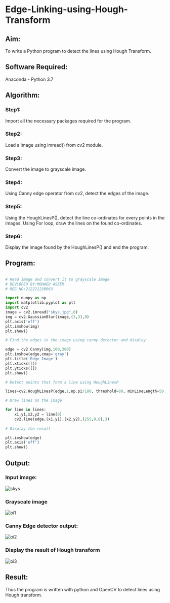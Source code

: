 # Edge-Linking-using-Hough-Transform

## Aim:

To write a Python program to detect the lines using Hough Transform.

## Software Required:

Anaconda - Python 3.7

## Algorithm:

### Step1:

Import all the necessary packages required for the program.

### Step2:

Load a image using imread() from cv2 module.

### Step3:

Convert the image to grayscale image.

### Step4:

Using Canny edge operator from cv2, detect the edges of the image.

### Step5:

Using the HoughLinesP(), detect the line co-ordinates for every points in the images. Using For loop, draw the lines on the found co-ordinates.

### Step6:

Display the image found by the HoughLinesP() and end the program.

## Program:

```python

# Read image and convert it to grayscale image
# DEVLOPED BY:MOHAED ASEEM
# REG NO:212221230063

import numpy as np
import matplotlib.pyplot as plt
import cv2
image = cv2.imread("skys.jpg",0)
img = cv2.GaussianBlur(image,(3,3),0)
plt.axis('off')
plt.imshow(img)
plt.show()

# Find the edges in the image using canny detector and display

edge = cv2.Canny(img,100,200)
plt.imshow(edge,cmap='gray')
plt.title('Edge Image')
plt.xticks([])
plt.yticks([])
plt.show()

# Detect points that form a line using HoughLinesP

lines=cv2.HoughLinesP(edge,1,np.pi/180, threshold=80, minLineLength=50,maxLineGap=250)

# Draw lines on the image

for line in lines:
    x1,y1,x2,y2 = line[0]
    cv2.line(edge,(x1,y1),(x2,y2),(255,0,0),3)
    
# Display the result

plt.imshow(edge)
plt.axis('off')
plt.show()

```

## Output:

### Input image:

![skys](https://user-images.githubusercontent.com/95342910/234072393-8e812c8e-a3a9-433b-9244-282d783db07b.jpg)

### Grayscale image

![oi1](https://user-images.githubusercontent.com/95342910/234072403-321d64a4-6f74-44f3-8f3f-73a5c1450edd.png)

### Canny Edge detector output:

![oi2](https://user-images.githubusercontent.com/95342910/234072414-b39fd265-dea0-40db-b92e-84025a72aee0.png)

### Display the result of Hough transform

![oi3](https://user-images.githubusercontent.com/95342910/234072424-aee8b0b5-7978-4f64-a6b2-2ad4cf7e48c3.png)

## Result:

Thus the program is written with python and OpenCV to detect lines using Hough transform.


